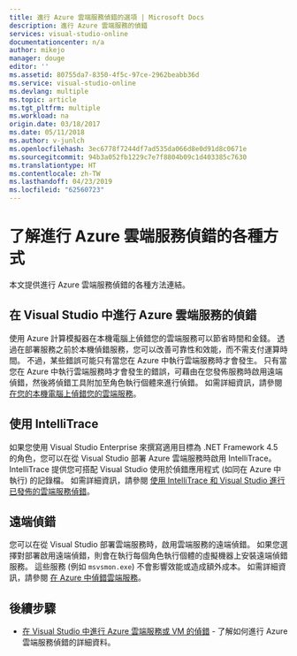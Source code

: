 ```yaml
---
title: 進行 Azure 雲端服務偵錯的選項 | Microsoft Docs
description: 進行 Azure 雲端服務的偵錯
services: visual-studio-online
documentationcenter: n/a
author: mikejo
manager: douge
editor: ''
ms.assetid: 80755da7-8350-4f5c-97ce-2962beabb36d
ms.service: visual-studio-online
ms.devlang: multiple
ms.topic: article
ms.tgt_pltfrm: multiple
ms.workload: na
origin.date: 03/18/2017
ms.date: 05/11/2018
ms.author: v-junlch
ms.openlocfilehash: 3ec6778f7244df7ad535da066d8e0d91d8c0671e
ms.sourcegitcommit: 94b3a052fb1229c7e7f8804b09c1d403385c7630
ms.translationtype: HT
ms.contentlocale: zh-TW
ms.lasthandoff: 04/23/2019
ms.locfileid: "62560723"
---
```

# <a name="learn-the-various-ways-to-debug-an-azure-cloud-service"></a>了解進行 Azure 雲端服務偵錯的各種方式
本文提供進行 Azure 雲端服務偵錯的各種方法連結。 

## <a name="debugging-an-azure-cloud-service-in-visual-studio"></a>在 Visual Studio 中進行 Azure 雲端服務的偵錯
使用 Azure 計算模擬器在本機電腦上偵錯您的雲端服務可以節省時間和金錢。 透過在部署服務之前於本機偵錯服務，您可以改善可靠性和效能，而不需支付運算時間。 不過，某些錯誤可能只有當您在 Azure 中執行雲端服務時才會發生。 只有當您在 Azure 中執行雲端服務時才會發生的錯誤，可藉由在您發佈服務時啟用遠端偵錯，然後將偵錯工具附加至角色執行個體來進行偵錯。 如需詳細資訊，請參閱 [在您的本機電腦上偵錯您的雲端服務](vs-azure-tools-debug-cloud-services-virtual-machines.md#debug-your-cloud-service-on-your-local-computer)。

## <a name="using-intellitrace"></a>使用 IntelliTrace 
如果您使用 Visual Studio Enterprise 來撰寫適用目標為 .NET Framework 4.5 的角色，您可以在從 Visual Studio 部署 Azure 雲端服務時啟用 IntelliTrace。 IntelliTrace 提供您可搭配 Visual Studio 使用於偵錯應用程式 (如同在 Azure 中執行) 的記錄檔。 如需詳細資訊，請參閱 [使用 IntelliTrace 和 Visual Studio 進行已發佈的雲端服務偵錯](http://go.microsoft.com/fwlink/p/?LinkId=623016)。

## <a name="remote-debugging"></a>遠端偵錯 
您可以在從 Visual Studio 部署雲端服務時，啟用雲端服務的遠端偵錯。 如果您選擇對部署啟用遠端偵錯，則會在執行每個角色執行個體的虛擬機器上安裝遠端偵錯服務。 這些服務 (例如 `msvsmon.exe`) 不會影響效能或造成額外成本。 如需詳細資訊，請參閱 [在 Azure 中偵錯雲端服務](vs-azure-tools-debug-cloud-services-virtual-machines.md#debug-a-cloud-service-in-azure)。

## <a name="next-steps"></a>後續步驟
- [在 Visual Studio 中進行 Azure 雲端服務或 VM 的偵錯](./vs-azure-tools-debug-cloud-services-virtual-machines.md) - 了解如何進行 Azure 雲端服務偵錯的詳細資料。

<!-- Update_Description: update metedata properties -->